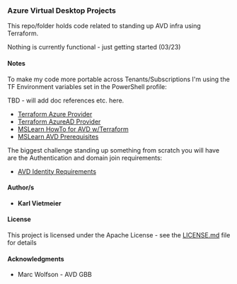 ### Azure Virtual Desktop Projects

This repo/folder holds code related to standing up AVD infra using Terraform.

Nothing is currently functional - just getting started (03/23)

#### Notes

To make my code more portable across Tenants/Subscriptions I'm using the TF Environment variables set in the PowerShell profile:  

TBD - will add doc references etc. here.

* [Terraform Azure Provider](https://registry.terraform.io/providers/hashicorp/azurerm/latest/docs)
* [Terraform AzureAD Provider](https://registry.terraform.io/providers/hashicorp/azuread/latest/docs)
* [MSLearn HowTo for AVD w/Terraform](https://learn.microsoft.com/en-us/azure/developer/terraform/configure-azure-virtual-desktop)
* [MSLearn AVD Prerequisites](https://learn.microsoft.com/en-us/azure/virtual-desktop/prerequisites)

The biggest challenge standing up something from scratch you will have are the Authentication and domain join requirements:

* [AVD Identity Requirements](https://learn.microsoft.com/en-us/azure/virtual-desktop/prerequisites#identity)

#### Author/s

* **Karl Vietmeier**

#### License

This project is licensed under the Apache License - see the [LICENSE.md](../../LICENSE.md) file for details

#### Acknowledgments

* Marc Wolfson - AVD GBB
